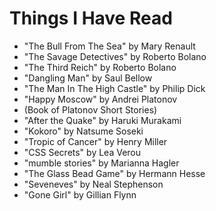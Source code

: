 # Things I Have Read
- "The Bull From The Sea" by Mary Renault
- "The Savage Detectives" by Roberto Bolano
- "The Third Reich" by Roberto Bolano
- "Dangling Man" by Saul Bellow
- "The Man In The High Castle" by Philip Dick
- "Happy Moscow" by Andrei Platonov
- (Book of Platonov Short Stories)
- "After the Quake" by Haruki Murakami
- "Kokoro" by Natsume Soseki
- "Tropic of Cancer" by Henry Miller
- "CSS Secrets" by Lea Verou
- "mumble stories" by Marianna Hagler
- "The Glass Bead Game" by Hermann Hesse
- "Seveneves" by Neal Stephenson
- "Gone Girl" by Gillian Flynn
